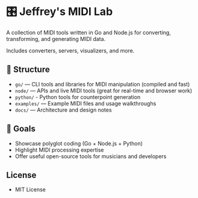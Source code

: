 # 🎛️ Jeffrey's MIDI Lab

A collection of MIDI tools written in Go and Node.js for converting, transforming, and generating MIDI data.

Includes converters, servers, visualizers, and more.

## 📁 Structure

- `go/` — CLI tools and libraries for MIDI manipulation (compiled and fast)
- `node/` — APIs and live MIDI tools (great for real-time and browser work)
- `python/` - Python tools for counterpoint generation
- `examples/` — Example MIDI files and usage walkthroughs
- `docs/` — Architecture and design notes

## 🚀 Goals

- Showcase polyglot coding (Go + Node.js + Python)
- Highlight MIDI processing expertise
- Offer useful open-source tools for musicians and developers

## License

- MIT License
